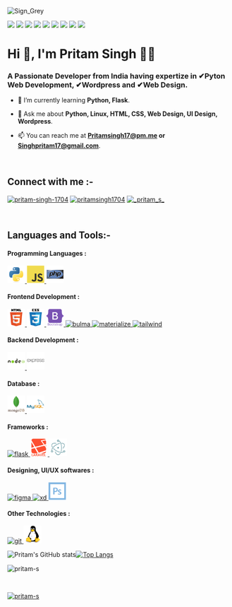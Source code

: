 ![Sign_Grey](https://user-images.githubusercontent.com/51298487/152511082-b659af47-08da-434c-94b7-f62ce9c9c46c.png)


![](https://img.shields.io/badge/Ubuntu-OS-informational?style=flat-square&logo=Ubuntu&logoColor=white&color=0079d3) ![](https://img.shields.io/badge/Python-Code-informational?style=flat-square&logo=Python&logoColor=white&color=0079d3) ![](https://img.shields.io/badge/HTML-Markup-informational?style=flat-square&logo=HTML5&logoColor=white&color=0079d3) ![](https://img.shields.io/badge/CSS-StyleSheet-informational?style=flat-square&logo=CSS3&logoColor=white&color=0079d3) ![](https://img.shields.io/badge/JavaScript-Code-informational?style=flat-square&logo=JavaScript&logoColor=white&color=0079d3) ![](https://img.shields.io/badge/php-Code-informational?style=flat-square&logo=php&logoColor=white&color=0079d3) ![](https://img.shields.io/badge/RaspberryPi-SBC-informational?style=flat-square&logo=RaspberryPi&logoColor=white&color=0079d3) ![](https://img.shields.io/badge/Figma-UI/UX-informational?style=flat-square&logo=Figma&logoColor=white&color=0079d3) ![](https://img.shields.io/badge/Photoshop-MediaDesign-informational?style=flat-square&logo=AdobePhotoshop&logoColor=white&color=0079d3)
<br>




<h1 align="left">Hi 👋, I'm Pritam Singh 👨‍💻</h1>
<h3 align="left">A Passionate Developer from India having expertize in ✔Pyton Web Development, ✔Wordpress and ✔Web Design.</h3>


- 🌱 I’m currently learning **Python, Flask**.

- 💬 Ask me about **Python, Linux, HTML, CSS, Web Design, UI Design, Wordpress**.

- 📫 You can reach me at **Pritamsingh17@pm.me or Singhpritam17@gmail.com**.

<br>

<h2 align="left">Connect with me :-</h2>
<p align="left">
    <a href="https://linkedin.com/in/pritam-singh-1704" target="blank"><img align="center" src="https://raw.githubusercontent.com/rahuldkjain/github-profile-readme-generator/master/src/images/icons/Social/linked-in-alt.svg" alt="pritam-singh-1704" height="30" width="40" /></a>
    <a href="https://fb.com/pritamsingh1704" target="blank"><img align="center" src="https://raw.githubusercontent.com/rahuldkjain/github-profile-readme-generator/master/src/images/icons/Social/facebook.svg" alt="pritamsingh1704" height="30" width="40" /></a>
    <a href="https://instagram.com/_pritam_s_" target="blank"><img align="center" src="https://raw.githubusercontent.com/rahuldkjain/github-profile-readme-generator/master/src/images/icons/Social/instagram.svg" alt="_pritam_s_" height="30" width="40" /></a>
</p>
<br>

<h2 align="left">Languages and Tools:-</h2>
<h4 align="left">Programming Languages :</h4>
<p align="left"><a href="https://www.python.org" target="_blank" rel="noreferrer"> <img src="https://raw.githubusercontent.com/devicons/devicon/master/icons/python/python-original.svg" alt="python" width="40" height="40"/> </a>
<a href="https://developer.mozilla.org/en-US/docs/Web/JavaScript" target="_blank" rel="noreferrer"> <img src="https://raw.githubusercontent.com/devicons/devicon/master/icons/javascript/javascript-original.svg" alt="javascript" width="40" height="40"/> </a>
<a href="https://www.php.net" target="_blank" rel="noreferrer"> <img src="https://raw.githubusercontent.com/devicons/devicon/master/icons/php/php-original.svg" alt="php" width="40" height="40"/> </a> 

<h4 align="left">Frontend Development :</h4>
<a href="https://www.w3.org/html/" target="_blank" rel="noreferrer"> <img src="https://raw.githubusercontent.com/devicons/devicon/master/icons/html5/html5-original-wordmark.svg" alt="html5" width="40" height="40"/> </a>
<a href="https://www.w3schools.com/css/" target="_blank" rel="noreferrer"> <img src="https://raw.githubusercontent.com/devicons/devicon/master/icons/css3/css3-original-wordmark.svg" alt="css3" width="40" height="40"/> </a>    
<a href="https://getbootstrap.com" target="_blank" rel="noreferrer"> <img src="https://raw.githubusercontent.com/devicons/devicon/master/icons/bootstrap/bootstrap-plain-wordmark.svg" alt="bootstrap" width="40" height="40"/> </a> 
<a href="https://bulma.io/" target="_blank" rel="noreferrer"> <img src="https://raw.githubusercontent.com/gilbarbara/logos/804dc257b59e144eaca5bc6ffd16949752c6f789/logos/bulma.svg" alt="bulma" width="40" height="40"/> </a>
<a href="https://materializecss.com/" target="_blank" rel="noreferrer"> <img src="https://raw.githubusercontent.com/prplx/svg-logos/5585531d45d294869c4eaab4d7cf2e9c167710a9/svg/materialize.svg" alt="materialize" width="40" height="40"/> </a>
<a href="https://tailwindcss.com/" target="_blank" rel="noreferrer"> <img src="https://www.vectorlogo.zone/logos/tailwindcss/tailwindcss-icon.svg" alt="tailwind" width="40" height="40"/> </a>

<br>
<h4 align="left">Backend Development :</h4>
<a href="https://nodejs.org" target="_blank" rel="noreferrer"> <img src="https://raw.githubusercontent.com/devicons/devicon/master/icons/nodejs/nodejs-original-wordmark.svg" alt="nodejs" width="40" height="40"/> </a>
<a href="https://expressjs.com" target="_blank" rel="noreferrer"> <img src="https://raw.githubusercontent.com/devicons/devicon/master/icons/express/express-original-wordmark.svg" alt="express" width="40" height="40"/> </a> 

<br>
<h4 align = 'left'>Database :</h4>
<a href="https://www.mongodb.com/" target="_blank" rel="noreferrer"> <img src="https://raw.githubusercontent.com/devicons/devicon/master/icons/mongodb/mongodb-original-wordmark.svg" alt="mongodb" width="40" height="40"/> </a>
<a href="https://www.mysql.com/" target="_blank" rel="noreferrer"> <img src="https://raw.githubusercontent.com/devicons/devicon/master/icons/mysql/mysql-original-wordmark.svg" alt="mysql" width="40" height="40"/> </a>

<br>
<h4 align="left">Frameworks :</h4>
<a href="https://flask.palletsprojects.com/" target="_blank" rel="noreferrer"> <img src="https://www.vectorlogo.zone/logos/pocoo_flask/pocoo_flask-icon.svg" alt="flask" width="40" height="40"/> </a>
<a href="https://laravel.com/" target="_blank" rel="noreferrer"> <img src="https://raw.githubusercontent.com/devicons/devicon/master/icons/laravel/laravel-plain-wordmark.svg" alt="laravel" width="40" height="40"/> </a> 
<a href="https://www.electronjs.org" target="_blank" rel="noreferrer"> <img src="https://raw.githubusercontent.com/devicons/devicon/master/icons/electron/electron-original.svg" alt="electron" width="40" height="40"/> </a>

<br>
<h4 align="left">Designing, UI/UX softwares :</h4>
<a href="https://www.figma.com/" target="_blank" rel="noreferrer"> <img src="https://www.vectorlogo.zone/logos/figma/figma-icon.svg" alt="figma" width="40" height="40"/> </a> 
<a href="https://www.adobe.com/products/xd.html" target="_blank" rel="noreferrer"> <img src="https://cdn.worldvectorlogo.com/logos/adobe-xd.svg" alt="xd" width="40" height="40"/> </a>
<a href="https://www.photoshop.com/en" target="_blank" rel="noreferrer"> <img src="https://raw.githubusercontent.com/devicons/devicon/master/icons/photoshop/photoshop-line.svg" alt="photoshop" width="40" height="40"/> </a>

<br>
<h4 align="left">Other Technologies :</h4>
<a href="https://git-scm.com/" target="_blank" rel="noreferrer"> <img src="https://www.vectorlogo.zone/logos/git-scm/git-scm-icon.svg" alt="git" width="40" height="40"/> </a>   <a href="https://www.linux.org/" target="_blank" rel="noreferrer"> <img src="https://raw.githubusercontent.com/devicons/devicon/master/icons/linux/linux-original.svg" alt="linux" width="40" height="40"/> </a>       </p>

![Pritam's GitHub stats](https://github-readme-stats.vercel.app/api?username=pritam-s&show_icons=false&hide=prs,issues,contribs)[![Top Langs](https://github-readme-stats.vercel.app/api/top-langs/?username=pritam-s&langs_count=8&layout=compact)](https://github.com/pritam-s/github-readme-stats)

<p><img align="center" src="https://github-readme-streak-stats.herokuapp.com/?user=pritam-s&" alt="pritam-s" /></p>
<br>
<p align="left"> <a href="https://github.com/ryo-ma/github-profile-trophy"><img src="https://github-profile-trophy.vercel.app/?username=pritam-s&no-frame=true&no-bg=true" alt="pritam-s" /></a> </p>
